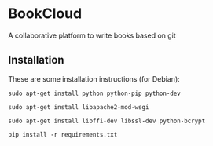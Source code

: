 # BookCloud

A collaborative platform to write books based on git


## Installation

These are some installation instructions (for Debian):

    sudo apt-get install python python-pip python-dev

    sudo apt-get install libapache2-mod-wsgi

    sudo apt-get install libffi-dev libssl-dev python-bcrypt

    pip install -r requirements.txt




